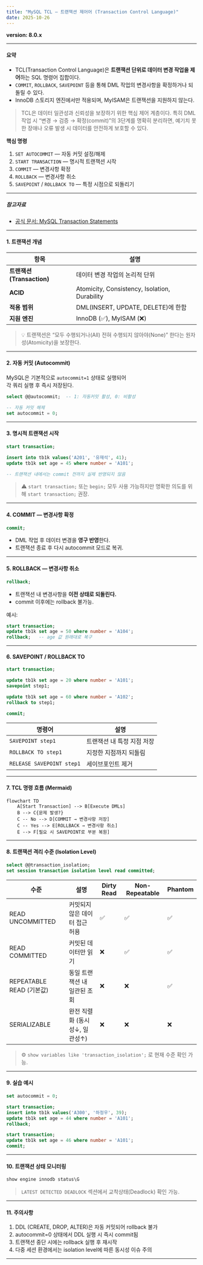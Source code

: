 ```yaml
---
title: "MySQL TCL — 트랜잭션 제어어 (Transaction Control Language)"
date: 2025-10-26
---
```


**version: 8.0.x**

---

#### 요약

- TCL(Transaction Control Language)은 **트랜잭션 단위로 데이터 변경 작업을 제어**하는 SQL 명령어 집합이다.  
- `COMMIT`, `ROLLBACK`, `SAVEPOINT` 등을 통해 DML 작업의 변경사항을 확정하거나 되돌릴 수 있다.  
- InnoDB 스토리지 엔진에서만 적용되며, MyISAM은 트랜잭션을 지원하지 않는다.  

> TCL은 데이터 일관성과 신뢰성을 보장하기 위한 핵심 제어 계층이다.
> 특히 DML 작업 시 “변경 → 검증 → 확정(commit)”의 3단계를 명확히 분리하면,
> 예기치 못한 장애나 오류 발생 시 데이터를 안전하게 보호할 수 있다.


**핵심 명령**
1. `SET AUTOCOMMIT` — 자동 커밋 설정/해제  
2. `START TRANSACTION` — 명시적 트랜잭션 시작  
3. `COMMIT` — 변경사항 확정  
4. `ROLLBACK` — 변경사항 취소  
5. `SAVEPOINT` / `ROLLBACK TO` — 특정 시점으로 되돌리기  

---

##### 참고자료  
- [공식 문서: MySQL Transaction Statements](https://dev.mysql.com/doc/refman/8.0/en/commit.html)  


---

#### 1. 트랜잭션 개념

| 항목 | 설명 |
|------|------|
| **트랜잭션(Transaction)** | 데이터 변경 작업의 논리적 단위 |
| **ACID** | Atomicity, Consistency, Isolation, Durability |
| **적용 범위** | DML(INSERT, UPDATE, DELETE)에 한함 |
| **지원 엔진** | InnoDB (✅), MyISAM (❌) |

> 💡 트랜잭션은 “모두 수행되거나(All) 전혀 수행되지 않아야(None)” 한다는 원자성(Atomicity)을 보장한다.

---

#### 2. 자동 커밋 (Autocommit)

MySQL은 기본적으로 `autocommit=1` 상태로 실행되어  
각 쿼리 실행 후 즉시 저장된다.

```sql
select @@autocommit;  -- 1: 자동커밋 활성, 0: 비활성

-- 자동 커밋 해제
set autocommit = 0;
```

---

#### 3. 명시적 트랜잭션 시작

```sql
start transaction;

insert into tb1k values('A201', '유재석', 41);
update tb1k set age = 45 where number = 'A101';

-- 트랜잭션 내에서는 commit 전까지 실제 반영되지 않음
```

> ⚠️ `start transaction;` 또는 `begin;` 모두 사용 가능하지만
> 명확한 의도를 위해 `start transaction;` 권장.

---

#### 4. COMMIT — 변경사항 확정

```sql
commit;
```

* DML 작업 후 데이터 변경을 **영구 반영**한다.
* 트랜잭션 종료 후 다시 autocommit 모드로 복귀.

---

#### 5. ROLLBACK — 변경사항 취소

```sql
rollback;
```

* 트랜잭션 내 변경사항을 **이전 상태로 되돌린다.**
* commit 이후에는 rollback 불가능.

예시:

```sql
start transaction;
update tb1k set age = 50 where number = 'A104';
rollback;   -- age 값 원래대로 복구
```

---

#### 6. SAVEPOINT / ROLLBACK TO

```sql
start transaction;

update tb1k set age = 20 where number = 'A101';
savepoint step1;

update tb1k set age = 60 where number = 'A102';
rollback to step1;

commit;
```

| 명령어                       | 설명              |
| ------------------------- | --------------- |
| `SAVEPOINT step1`         | 트랜잭션 내 특정 지점 저장 |
| `ROLLBACK TO step1`       | 지정한 지점까지 되돌림    |
| `RELEASE SAVEPOINT step1` | 세이브포인트 제거       |

---

#### 7. TCL 명령 흐름 (Mermaid)

```mermaid
flowchart TD
    A[Start Transaction] --> B[Execute DMLs]
    B --> C{문제 발생?}
    C -- No --> D[COMMIT → 변경사항 저장]
    C -- Yes --> E[ROLLBACK → 변경사항 취소]
    E --> F[필요 시 SAVEPOINT로 부분 복원]
```

---

#### 8. 트랜잭션 격리 수준 (Isolation Level)

```sql
select @@transaction_isolation;
set session transaction isolation level read committed;
```

| 수준                    | 설명                  | Dirty Read | Non-Repeatable | Phantom |
| --------------------- | ------------------- | ---------- | -------------- | ------- |
| READ UNCOMMITTED      | 커밋되지 않은 데이터 접근 허용   | ✅          | ✅              | ✅       |
| READ COMMITTED        | 커밋된 데이터만 읽기         | ❌          | ✅              | ✅       |
| REPEATABLE READ (기본값) | 동일 트랜잭션 내 일관된 조회    | ❌          | ❌              | ✅       |
| SERIALIZABLE          | 완전 직렬화 (동시성↓, 일관성↑) | ❌          | ❌              | ❌       |

> ⚙️ `show variables like 'transaction_isolation';` 로 현재 수준 확인 가능.

---

#### 9. 실습 예시

```sql
set autocommit = 0;

start transaction;
insert into tb1k values('A300', '하정우', 39);
update tb1k set age = 44 where number = 'A101';
rollback;

start transaction;
update tb1k set age = 46 where number = 'A101';
commit;
```

---

#### 10. 트랜잭션 상태 모니터링

```sql
show engine innodb status\G
```

> `LATEST DETECTED DEADLOCK` 섹션에서 교착상태(Deadlock) 확인 가능.

---

#### 11. 주의사항

1. DDL (CREATE, DROP, ALTER)은 자동 커밋되어 rollback 불가
2. autocommit=0 상태에서 DDL 실행 시 즉시 commit됨
3. 트랜잭션 중단 시에는 rollback 실행 후 재시작
4. 다중 세션 환경에서는 isolation level에 따른 동시성 이슈 주의

---

